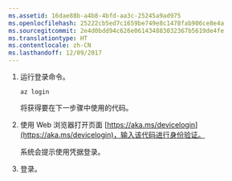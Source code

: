 ```yaml
---
ms.assetid: 16dae88b-a4b8-4bfd-aa3c-25245a9ad975
ms.openlocfilehash: 25222cb5ed7c1659be749e8c1478fab906ce8e4a
ms.sourcegitcommit: 2e4d0bdd94c626e061434883032367b5619de4fe
ms.translationtype: HT
ms.contentlocale: zh-CN
ms.lasthandoff: 12/09/2017
---
```

1. 运行登录命令。

    ```azurecli-interactive
    az login
    ```

   将获得要在下一步骤中使用的代码。

1. 使用 Web 浏览器打开页面 [https://aka.ms/devicelogin](https://aka.ms/devicelogin)，输入该代码进行身份验证。

    系统会提示使用凭据登录。

1. 登录。

